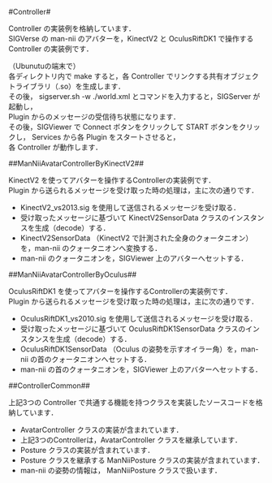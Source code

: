 #Controller#

Controller の実装例を格納しています．  
SIGVerse の man-nii のアバターを，KinectV2 と OculusRiftDK1 で操作する Controller の実装例です．  

（Ubunutuの端末で）  
各ディレクトリ内で make すると，各 Controller でリンクする共有オブジェクトライブラリ（.so）を生成します．  
その後， sigserver.sh -w ./world.xml とコマンドを入力すると，SIGServer が起動し，  
 Plugin からのメッセージの受信待ち状態になります．  
その後，SIGViewer で Connect ボタンをクリックして START ボタンをクリックし， Services から各 Plugin をスタートさせると，  
各 Controller が動作します．

##ManNiiAvatarControllerByKinectV2##

KinectV2 を使ってアバターを操作するControllerの実装例です．  
Plugin から送られるメッセージを受け取った時の処理は，主に次の通りです．

* KinectV2_vs2013.sig を使用して送信されるメッセージを受け取る．
* 受け取ったメッセージに基づいて KinectV2SensorData クラスのインスタンスを生成（decode）する．
* KinectV2SensorData （KinectV2 で計測された全身のクォータニオン）を，man-nii のクォータニオンへ変換する．
* man-nii のクォータニオンを，SIGViewer 上のアバターへセットする．


##ManNiiAvatarControllerByOculus##

OculusRiftDK1 を使ってアバターを操作するControllerの実装例です．  
Plugin から送られるメッセージを受け取った時の処理は，主に次の通りです．

* OculusRiftDK1_vs2010.sig を使用して送信されるメッセージを受け取る．
* 受け取ったメッセージに基づいて OculusRiftDK1SensorData クラスのインスタンスを生成（decode）する．
* OculusRiftDK1SensorData （Oculus の姿勢を示すオイラー角）を，man-nii の首のクォータニオンへセットする．
* man-nii の首のクォータニオンを，SIGViewer 上のアバターへセットする．

##ControllerCommon##

上記3つの Controller で共通する機能を持つクラスを実装したソースコードを格納しています．

* AvatarController クラスの実装が含まれています．
 * 上記3つのControllerは，AvatarController クラスを継承しています．
* Posture クラスの実装が含まれています．
* Posture クラスを継承する ManNiiPosture クラスの実装が含まれています．
 * man-nii の姿勢の情報は， ManNiiPosture クラスで扱います．
